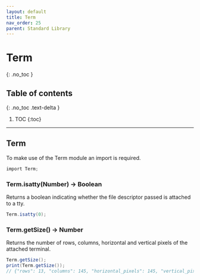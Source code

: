 ```yaml
---
layout: default
title: Term
nav_order: 25
parent: Standard Library
---
```


# Term
{: .no_toc }

## Table of contents
{: .no_toc .text-delta }

1. TOC
{:toc}

---

## Term

To make use of the Term module an import is required.

```cs
import Term;
```

### Term.isatty(Number) -> Boolean

Returns a boolean indicating whether the file descriptor passed is attached to a tty.

```cs
Term.isatty(0);
```

### Term.getSize() -> Number

Returns the number of rows, columns, horizontal and vertical pixels of the attached terminal.

```cs
Term.getSize();
print(Term.getSize());
// {"rows": 13, "columns": 145, "horizontal_pixels": 145, "vertical_pixels": 145}
```
